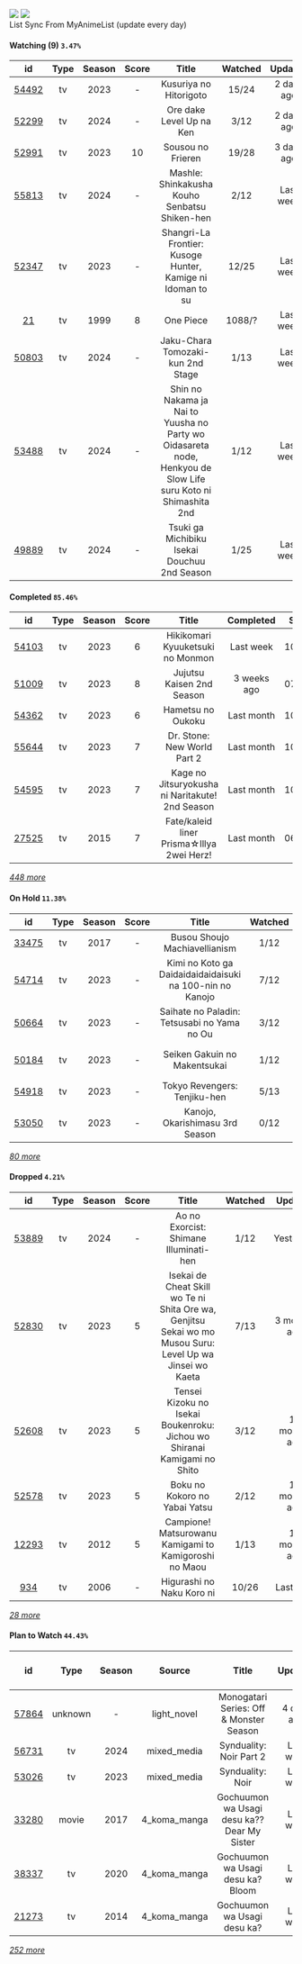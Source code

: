 [![](https://img.shields.io/badge/MyAnimeList-2E51A2?logo=MyAnimeList&logoColor=FFFFFF&style=flat)](https://myanimelist.net/profile/Faelayis)
[![](https://img.shields.io/badge/Anilist-02A9FF?logo=AniList&logoColor=FFFFFF&style=flat)](https://anilist.co/user/Faelayis/)<br>
List Sync From MyAnimeList (update every day)

#### Watching (9) ``3.47%``

|                      id                      | Type | Season | Score |                                                     Title                                                     | Watched |   Updated  | Start Date |
| :------------------------------------------: | :--: | :----: | :---: | :-----------------------------------------------------------------------------------------------------------: | :-----: | :--------: | :--------: |
| [54492](https://myanimelist.net/anime/54492) |  tv  |  2023  |   -   |                                             Kusuriya no Hitorigoto                                            |  15/24  | 2 days ago | 01/13/2024 |
| [52299](https://myanimelist.net/anime/52299) |  tv  |  2024  |   -   |                                            Ore dake Level Up na Ken                                           |   3/12  | 2 days ago | 01/07/2024 |
| [52991](https://myanimelist.net/anime/52991) |  tv  |  2023  |   10  |                                               Sousou no Frieren                                               |  19/28  | 3 days ago | 12/15/2023 |
| [55813](https://myanimelist.net/anime/55813) |  tv  |  2024  |   -   |                                 Mashle: Shinkakusha Kouho Senbatsu Shiken-hen                                 |   2/12  |  Last week | 01/09/2024 |
| [52347](https://myanimelist.net/anime/52347) |  tv  |  2023  |   -   |                           Shangri-La Frontier: Kusoge Hunter, Kamige ni Idoman to su                          |  12/25  |  Last week | 12/30/2023 |
|    [21](https://myanimelist.net/anime/21)    |  tv  |  1999  |   8   |                                                   One Piece                                                   |  1088/? |  Last week | 01/01/2013 |
| [50803](https://myanimelist.net/anime/50803) |  tv  |  2024  |   -   |                                       Jaku-Chara Tomozaki-kun 2nd Stage                                       |   1/13  |  Last week | 01/03/2024 |
| [53488](https://myanimelist.net/anime/53488) |  tv  |  2024  |   -   | Shin no Nakama ja Nai to Yuusha no Party wo Oidasareta node, Henkyou de Slow Life suru Koto ni Shimashita 2nd |   1/12  |  Last week | 01/07/2024 |
| [49889](https://myanimelist.net/anime/49889) |  tv  |  2024  |   -   |                                  Tsuki ga Michibiku Isekai Douchuu 2nd Season                                 |   1/25  |  Last week | 01/08/2024 |

*[](https://github.com/Faelayis/MyAnimeList-History/blob/master/List/Anime/watching.md)*

#### Completed ``85.46%``

|                      id                      |    Type    | Season | Score |                                                   Title                                                   |   Completed   | Start Date | Finish Date |
| :------------------------------------------: | :--------: | :----: | :---: | :-------------------------------------------------------------------------------------------------------: | :-----------: | :--------: | :---------: |
| [54103](https://myanimelist.net/anime/54103) |     tv     |  2023  |   6   |                                      Hikikomari Kyuuketsuki no Monmon                                     |   Last week   | 10/08/2023 |  01/10/2024 |
| [51009](https://myanimelist.net/anime/51009) |     tv     |  2023  |   8   |                                         Jujutsu Kaisen 2nd Season                                         |  3 weeks ago  | 07/08/2023 |  12/29/2023 |
| [54362](https://myanimelist.net/anime/54362) |     tv     |  2023  |   6   |                                             Hametsu no Oukoku                                             |   Last month  | 10/16/2023 |  12/24/2023 |
| [55644](https://myanimelist.net/anime/55644) |     tv     |  2023  |   7   |                                        Dr. Stone: New World Part 2                                        |   Last month  | 10/13/2023 |  12/23/2023 |
| [54595](https://myanimelist.net/anime/54595) |     tv     |  2023  |   7   |                              Kage no Jitsuryokusha ni Naritakute! 2nd Season                              |   Last month  | 10/04/2023 |  12/23/2023 |
| [27525](https://myanimelist.net/anime/27525) |     tv     |  2015  |   7   |                                 Fate/kaleid liner Prisma☆Illya 2wei Herz!                                 |   Last month  | 06/11/2023 |  12/17/2023 |


*[448 more](https://github.com/Faelayis/MyAnimeList-History/blob/master/List/Anime/completed.md)*

#### On Hold ``11.38%``

|                      id                      |   Type  | Season | Score |                                                     Title                                                    | Watched |    Updated    | Start Date |
| :------------------------------------------: | :-----: | :----: | :---: | :----------------------------------------------------------------------------------------------------------: | :-----: | :-----------: | :--------: |
| [33475](https://myanimelist.net/anime/33475) |    tv   |  2017  |   -   |                                         Busou Shoujo Machiavellianism                                        |   1/12  |   Last month  | 12/16/2023 |
| [54714](https://myanimelist.net/anime/54714) |    tv   |  2023  |   -   |                           Kimi no Koto ga Daidaidaidaidaisuki na 100-nin no Kanojo                           |   7/12  |   Last week   | 12/06/2023 |
| [50664](https://myanimelist.net/anime/50664) |    tv   |  2023  |   -   |                                  Saihate no Paladin: Tetsusabi no Yama no Ou                                 |   3/12  |   Last month  | 10/08/2023 |
| [50184](https://myanimelist.net/anime/50184) |    tv   |  2023  |   -   |                                         Seiken Gakuin no Makentsukai                                         |   1/12  |  2 months ago | 10/05/2023 |
| [54918](https://myanimelist.net/anime/54918) |    tv   |  2023  |   -   |                                         Tokyo Revengers: Tenjiku-hen                                         |   5/13  |   Last week   | 10/04/2023 |
| [53050](https://myanimelist.net/anime/53050) |    tv   |  2023  |   -   |                                        Kanojo, Okarishimasu 3rd Season                                       |   0/12  |  3 months ago | 07/15/2023 |


*[80 more](https://github.com/Faelayis/MyAnimeList-History/blob/master/List/Anime/on_hold.md)*

#### Dropped ``4.21%``

|                      id                      | Type | Season | Score |                                                   Title                                                   | Watched |    Updated    | Start Date |
| :------------------------------------------: | :--: | :----: | :---: | :-------------------------------------------------------------------------------------------------------: | :-----: | :-----------: | :--------: |
| [53889](https://myanimelist.net/anime/53889) |  tv  |  2024  |   -   |                                   Ao no Exorcist: Shimane Illuminati-hen                                  |   1/12  |   Yesterday   | 01/10/2024 |
| [52830](https://myanimelist.net/anime/52830) |  tv  |  2023  |   5   | Isekai de Cheat Skill wo Te ni Shita Ore wa, Genjitsu Sekai wo mo Musou Suru: Level Up wa Jinsei wo Kaeta |   7/13  |  3 months ago | 04/04/2023 |
| [52608](https://myanimelist.net/anime/52608) |  tv  |  2023  |   5   |                  Tensei Kizoku no Isekai Boukenroku: Jichou wo Shiranai Kamigami no Shito                 |   3/12  | 10 months ago | 04/03/2023 |
| [52578](https://myanimelist.net/anime/52578) |  tv  |  2023  |   5   |                                       Boku no Kokoro no Yabai Yatsu                                       |   2/12  | 10 months ago | 04/02/2023 |
| [12293](https://myanimelist.net/anime/12293) |  tv  |  2012  |   5   |                           Campione! Matsurowanu Kamigami to Kamigoroshi no Maou                           |   1/13  | 11 months ago | 03/20/2023 |
|   [934](https://myanimelist.net/anime/934)   |  tv  |  2006  |   -   |                                         Higurashi no Naku Koro ni                                         |  10/26  |   Last year   | 12/23/2022 |


*[28 more](https://github.com/Faelayis/MyAnimeList-History/blob/master/List/Anime/dropped.md)*

#### Plan to Watch ``44.43%``

|                      id                      |    Type    | Season |    Source    |                                                        Title                                                        |    Updated    | Plan Start Date |
| :------------------------------------------: | :--------: | :----: | :----------: | :-----------------------------------------------------------------------------------------------------------------: | :-----------: | :-------------: |
| [57864](https://myanimelist.net/anime/57864) |   unknown  |    -   |  light_novel |                                       Monogatari Series: Off & Monster Season                                       |   4 days ago  |        -        |
| [56731](https://myanimelist.net/anime/56731) |     tv     |  2024  |  mixed_media |                                               Synduality: Noir Part 2                                               |   Last week   |        -        |
| [53026](https://myanimelist.net/anime/53026) |     tv     |  2023  |  mixed_media |                                                   Synduality: Noir                                                  |   Last week   |        -        |
| [33280](https://myanimelist.net/anime/33280) |    movie   |  2017  | 4_koma_manga |                                     Gochuumon wa Usagi desu ka?? Dear My Sister                                     |   Last week   |        -        |
| [38337](https://myanimelist.net/anime/38337) |     tv     |  2020  | 4_koma_manga |                                          Gochuumon wa Usagi desu ka? Bloom                                          |   Last week   |        -        |
| [21273](https://myanimelist.net/anime/21273) |     tv     |  2014  | 4_koma_manga |                                             Gochuumon wa Usagi desu ka?                                             |   Last week   |        -        |


*[252 more](https://github.com/Faelayis/MyAnimeList-History/blob/master/List/Anime/plan_to_watch.md)*
